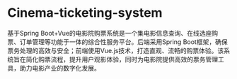# Cinema-ticketing-system
基于Spring Boot+Vue的电影院购票系统是一个集电影信息查询、在线选座购票、订单管理等功能于一体的综合性服务平台。后端采用Spring Boot框架，确保票务处理的高效与安全；前端使用Vue.js技术，打造直观、流畅的购票体验。该系统旨在简化购票流程，提升用户观影体验，同时为电影院提供高效的票务管理工具，助力电影产业的数字化发展。
